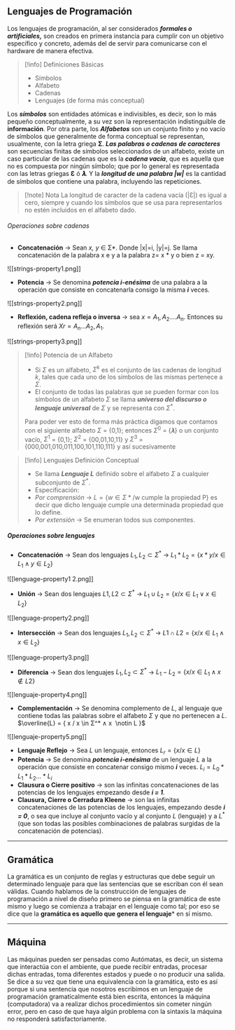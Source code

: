 

## Lenguajes de Programación

Los lenguajes de programación, al ser considerados ***formales o artificiales,*** son creados en primera instancia para cumplir con un objetivo específico y concreto, además del de servir para comunicarse con el hardware de manera efectiva.

>[!info] Definiciones Básicas
> - Símbolos
> - Alfabeto
> - Cadenas
> - Lenguajes (de forma más conceptual)

Los ***símbolos*** son entidades atómicas e indivisibles, es decir, son lo más pequeño conceptualmente, a su vez son la representación indistinguible de **información**. Por otra parte, los ***Alfabetos*** son un conjunto finito y no vacío de símbolos que generalmente de forma conceptual se representan, usualmente, con la letra griega **Σ**.
***Las palabras o cadenas de caracteres*** son secuencias finitas de símbolos seleccionados de un alfabeto, existe un caso particular de las cadenas que es la ***cadena vacía***, que es aquella que no es compuesta por ningún símbolo; que por lo general es representada con las letras griegas **Ɛ** ó **𝝀**. Y la ***longitud de una palabra |w|*** es la cantidad de símbolos que contiene una palabra, incluyendo las repeticiones.

>[!note] Nota
>La longitud de caracter de la cadena vacía (|Ɛ|) es igual a cero, siempre y cuando los símbolos que se usa para representarlos no estén incluidos en el alfabeto dado.

###### Operaciones sobre cadenas

- **Concatenación** -> Sean *x, y* ∈ Σ*. Donde |x|=i, |y|=j. Se llama concatenación de la palabra x e y a la palabra z= x * y o bien z = xy.

![[strings-property1.png]]

- **Potencia** -> Se denomina ***potencia i-enésima*** de una palabra a la operación que consiste en concatenarla consigo la misma ***i*** veces.

![[strings-property2.png]]

- **Reflexión, cadena refleja o inversa** -> sea $x = A_1, A_2 .... A_n$. Entonces su reflexión será $Xr = A_n ... A_2, A_1$.

![[strings-property3.png]]

>[!info] Potencia de un Alfabeto
> - Si $Σ$ es un alfabeto, $Σ^k$ es el conjunto de las cadenas de longitud $k$, tales que cada uno de los símbolos de las mismas pertenece a $Σ$.
> - El conjunto de todas las palabras que se pueden formar con los símbolos de un alfabeto $Σ$ se llama ***universo del discurso o lenguaje universal*** de $Σ$ y se representa con $Σ^*$.
>
> Para poder ver esto de forma más práctica digamos que contamos con el siguiente alfabeto $Σ$ = {0,1}; entonces $Σ^0$ = {𝝀} o un conjunto vacío, $Σ^1$ = {0,1}; $Σ^2$ = {00,01,10,11} y $Σ^3$ = {000,001,010,011,100,101,110,111} y así sucesivamente

>[!info] Lenguajes Definición Conceptual
> - Se llama ***Lenguaje $L$*** definido sobre el alfabeto $Σ$ a cualquier subconjunto de $Σ^*$.
> -  Especificación:
> 	- *Por comprensión* -> $L = \{ w \in Σ* / \text{w cumple la propiedad P}\}$ es decir que dicho lenguaje cumple una determinada propiedad que lo define.
> 	- *Por extensión* -> Se enumeran todos sus componentes.
> 

##### Operaciones sobre lenguajes

- **Concatenación** -> Sean dos lenguajes $L_1, L_2 \subset Σ^*$ -> $L_1 * L_2 = \{ x * y / x \in L_1 ∧ y \in L_2 \}$

 ![[lenguage-property1 2.png]]

- **Unión** -> Sean dos lenguajes $L1, L2 ⊂ Σ^*$ -> $L_1 ∪ L_2 = \{ x / x \in L_1 ∨ x \in L_2 \}$

 ![[lenguage-property2.png]]

- **Intersección** -> Sean dos lenguajes $L_1, L_2 \subset Σ^*$ -> $L1 ∩ L2 = \{ x / x \in L_1 ∧ x \in L_2 \}$

 ![[lenguage-property3.png]]

- **Diferencia** -> Sean dos lenguajes $L_1, L_2 \subset Σ^*$ -> $L_1 - L_2 = \{ x / x \in L_1 ∧ x  \notin L2 \}$

![[lenguaje-property4.png]]

- **Complementación** -> Se denomina complemento de $L$, al lenguaje que contiene todas las palabras sobre el alfabeto $Σ$ y que no pertenecen a $L$. $\overline{L} = { x / x \in Σ^* ∧ x  \notin L }$
 
 ![[lenguaje-property5.png]]

- **Lenguaje Reflejo** -> Sea $L$ un lenguaje, entonces $L_r = \{ x / x \in L\}$
- **Potencia** -> Se denomina ***potencia i-enésima*** de un lenguaje $L$ a la operación que consiste en concatenar consigo mismo ***i*** veces. $L_i = L_0 * L_1 * L_2 ... * L_i$
- **Clausura o Cierre positivo** -> son las infinitas concatenaciones de las potencias de los lenguajes empezando desde ***i = 1***.
- **Clausura, Cierre o Cerradura Kleene** -> son las infinitas concatenaciones de las potencias de los lenguajes, empezando desde ***i = 0***, o sea que incluye al conjunto vacío y al conjunto $L$ (lenguaje) y a $L^*$ (que son todas las posibles combinaciones de palabras surgidas de la concatenación de potencias).

---

## Gramática

La gramática es un conjunto de reglas y estructuras que debe seguir un determinado lenguaje para que las sentencias que se escriban con él sean válidas. Cuando hablamos de la construcción de lenguajes de programación a nivel de diseño primero se piensa en la gramática de este mismo y luego se comienza a trabajar en el lenguaje como tal; por eso se dice que la **gramática es aquello que genera el lenguaje*** en sí mismo.

---

## Máquina

Las máquinas pueden ser pensadas como Autómatas, es decir, un sistema que interactúa con el ambiente, que puede recibir entradas, procesar dichas entradas, toma diferentes estados y puede o no producir una salida. Se dice a su vez que tiene una equivalencia con la gramática, esto es así porque si una sentencia que nosotros escribimos en un lenguaje de programación gramaticalmente está bien escrita, entonces la máquina (computadora) va a realizar dichos procedimientos sin cometer ningún error, pero en caso de que haya algún problema con la sintaxis la máquina no responderá satisfactoriamente.

